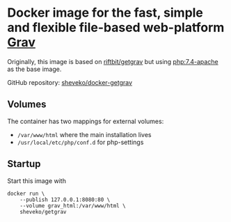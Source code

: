 # Docker image for the fast, simple and flexible file-based web-platform [Grav](https://getgrav.org/)

Originally, this image is based on [riftbit/getgrav](https://hub.docker.com/r/riftbit/getgrav) but using [php:7.4-apache](https://hub.docker.com/_/php) as the base image.

GitHub repository: [sheveko/docker-getgrav](https://github.com/sheveko/docker-getgrav)

## Volumes

The container has two mappings for external volumes:

- `/var/www/html` where the main installation lives
- `/usr/local/etc/php/conf.d` for php-settings

## Startup

Start this image with

    docker run \
        --publish 127.0.0.1:8080:80 \
        --volume grav_html:/var/www/html \
        sheveko/getgrav
